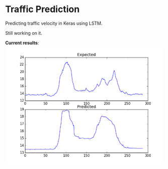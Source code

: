 # Traffic Prediction
Predicting traffic velocity in Keras using LSTM.

Still working on it.

**Current results**:
![Result](img/result.png)

